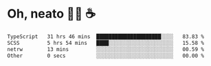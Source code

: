# Oh, neato 🧑‍💻 ☕

<!--START_SECTION:waka-->

```txt
TypeScript   31 hrs 46 mins  █████████████████████░░░░   83.83 %
SCSS         5 hrs 54 mins   ████░░░░░░░░░░░░░░░░░░░░░   15.58 %
netrw        13 mins         ░░░░░░░░░░░░░░░░░░░░░░░░░   00.59 %
Other        0 secs          ░░░░░░░░░░░░░░░░░░░░░░░░░   00.00 %
```

<!--END_SECTION:waka-->
